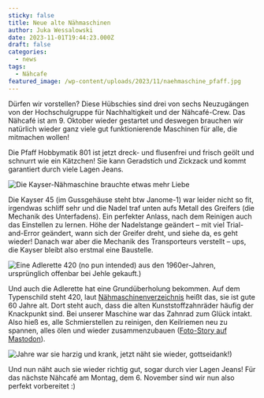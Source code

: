 ```yaml
---
sticky: false
title: Neue alte Nähmaschinen
author: Juka Wessalowski
date: 2023-11-01T19:44:23.000Z
draft: false
categories:
  - news
tags:
  - Nähcafe
featured_image: /wp-content/uploads/2023/11/naehmaschine_pfaff.jpg
---
```


Dürfen wir vorstellen? Diese Hübschies sind drei von sechs Neuzugängen von der Hochschulgruppe für Nachhaltigkeit und der Nähcafé-Crew. Das Nähcafé ist am 9. Oktober wieder gestartet und deswegen brauchen wir natürlich wieder ganz viele gut funktionierende Maschinen für alle, die mitmachen wollen!

Die Pfaff Hobbymatik 801 ist jetzt dreck- und flusenfrei und frisch geölt und schnurrt wie ein Kätzchen! Sie kann Geradstich und Zickzack und kommt garantiert durch viele Lagen Jeans.

![Die Kayser-Nähmaschine brauchte etwas mehr Liebe](/wp-content/uploads/2023/11/naehmaschine_kayser.jpg)

Die Kayser 45 (im Gussgehäuse steht btw Janome-1) war leider nicht so fit, irgendwas schliff sehr und die Nadel traf unten aufs Metall des Greifers (die Mechanik des Unterfadens). Ein perfekter Anlass, nach dem Reinigen auch das Einstellen zu lernen. Höhe der Nadelstange geändert – mit viel Trial-and-Error geändert, wann sich der Greifer dreht, und siehe da, es geht wieder! Danach war aber die Mechanik des Transporteurs verstellt – ups, die Kayser bleibt also erstmal eine Baustelle.

![Eine Adlerette 420 (no pun intended) aus den 1960er-Jahren, ursprünglich offenbar bei Jehle gekauft.)](/wp-content/uploads/2023/11/naehmaschine_adlerette.jpg)

Und auch die Adlerette hat eine Grundüberholung bekommen. Auf dem Typenschild steht 420, laut [Nähmaschinenverzeichnis](https://www.naehmaschinenverzeichnis.de/) heißt das, sie ist gute 60 Jahre alt. Dort steht auch, dass die alten Kunststoffzahnräder häufig der Knackpunkt sind. Bei unserer Maschine war das Zahnrad zum Glück intakt. Also hieß es, alle Schmierstellen zu reinigen, den Keilriemen neu zu spannen, alles ölen und wieder zusammenzubauen ([Foto-Story auf Mastodon](https://chaos.social/@juka/111281417845989740)). 

![Jahre war sie harzig und krank, jetzt näht sie wieder, gottseidank!)](/wp-content/uploads/2023/11/naehmaschine_adlerette2.jpg)

Und nun näht auch sie wieder richtig gut, sogar durch vier Lagen Jeans! Für das nächste Nähcafé am Montag, dem 6. November sind wir nun also perfekt vorbereitet :)
